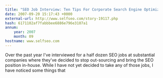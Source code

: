 ```yaml
---
title: "SEO Job Interview: Ten Tips For Corporate Search Engine Optimization Jobs Search"
date: 2007-09-20 15:17:43 +0000
external-url: http://www.selfseo.com/story-19117.php
hash: 6171102af7fabbbee6886e796e3107a1
annum:
    year: 2007
    month: 09
hostname: www.selfseo.com
---
```


Over the past year I've interviewed for a half dozen SEO jobs at substantial companies where they've decided to stop out-sourcing and bring the SEO position in-house. While I have not yet decided to take any of those jobs, I have noticed some things that
